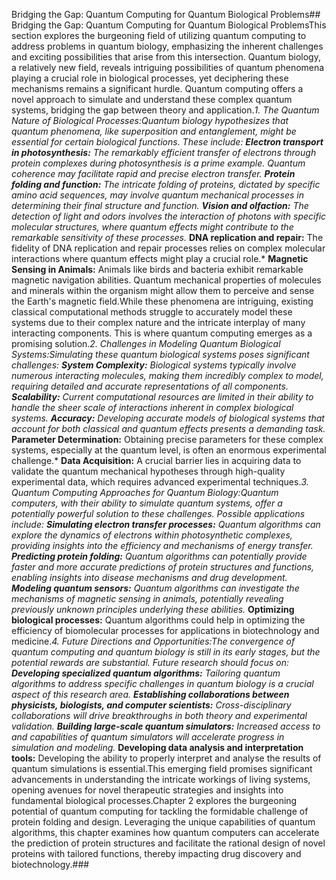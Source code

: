 Bridging the Gap: Quantum Computing for Quantum Biological Problems## Bridging the Gap: Quantum Computing for Quantum Biological ProblemsThis section explores the burgeoning field of utilizing quantum computing to address problems in quantum biology, emphasizing the inherent challenges and exciting possibilities that arise from this intersection.  Quantum biology, a relatively new field, reveals intriguing possibilities of quantum phenomena playing a crucial role in biological processes, yet deciphering these mechanisms remains a significant hurdle.  Quantum computing offers a novel approach to simulate and understand these complex quantum systems, bridging the gap between theory and application.**1.  The Quantum Nature of Biological Processes:**Quantum biology hypothesizes that quantum phenomena, like superposition and entanglement, might be essential for certain biological functions.  These include:* **Electron transport in photosynthesis:**  The remarkably efficient transfer of electrons through protein complexes during photosynthesis is a prime example. Quantum coherence may facilitate rapid and precise electron transfer.* **Protein folding and function:** The intricate folding of proteins, dictated by specific amino acid sequences, may involve quantum mechanical processes in determining their final structure and function.* **Vision and olfaction:** The detection of light and odors involves the interaction of photons with specific molecular structures, where quantum effects might contribute to the remarkable sensitivity of these processes.* **DNA replication and repair:**  The fidelity of DNA replication and repair processes relies on complex molecular interactions where quantum effects might play a crucial role.* **Magnetic Sensing in Animals:**  Animals like birds and bacteria exhibit remarkable magnetic navigation abilities.  Quantum mechanical properties of molecules and minerals within the organism might allow them to perceive and sense the Earth's magnetic field.While these phenomena are intriguing, existing classical computational methods struggle to accurately model these systems due to their complex nature and the intricate interplay of many interacting components.  This is where quantum computing emerges as a promising solution.**2.  Challenges in Modeling Quantum Biological Systems:**Simulating these quantum biological systems poses significant challenges:* **System Complexity:**  Biological systems typically involve numerous interacting molecules, making them incredibly complex to model, requiring detailed and accurate representations of all components.* **Scalability:**  Current computational resources are limited in their ability to handle the sheer scale of interactions inherent in complex biological systems.* **Accuracy:**  Developing accurate models of biological systems that account for both classical and quantum effects presents a demanding task.* **Parameter Determination:**  Obtaining precise parameters for these complex systems, especially at the quantum level, is often an enormous experimental challenge.* **Data Acquisition:**  A crucial barrier lies in acquiring data to validate the quantum mechanical hypotheses through high-quality experimental data, which requires advanced experimental techniques.**3.  Quantum Computing Approaches for Quantum Biology:**Quantum computers, with their ability to simulate quantum systems, offer a potentially powerful solution to these challenges.  Possible applications include:* **Simulating electron transfer processes:**  Quantum algorithms can explore the dynamics of electrons within photosynthetic complexes, providing insights into the efficiency and mechanisms of energy transfer.* **Predicting protein folding:**  Quantum algorithms can potentially provide faster and more accurate predictions of protein structures and functions, enabling insights into disease mechanisms and drug development.* **Modeling quantum sensors:**  Quantum algorithms can investigate the mechanisms of magnetic sensing in animals, potentially revealing previously unknown principles underlying these abilities.* **Optimizing biological processes:**  Quantum algorithms could help in optimizing the efficiency of biomolecular processes for applications in biotechnology and medicine.**4.  Future Directions and Opportunities:**The convergence of quantum computing and quantum biology is still in its early stages, but the potential rewards are substantial.  Future research should focus on:* **Developing specialized quantum algorithms:**  Tailoring quantum algorithms to address specific challenges in quantum biology is a crucial aspect of this research area.* **Establishing collaborations between physicists, biologists, and computer scientists:**  Cross-disciplinary collaborations will drive breakthroughs in both theory and experimental validation.* **Building large-scale quantum simulators:**  Increased access to and capabilities of quantum simulators will accelerate progress in simulation and modeling.* **Developing data analysis and interpretation tools:**  Developing the ability to properly interpret and analyse the results of quantum simulations is essential.This emerging field promises significant advancements in understanding the intricate workings of living systems, opening avenues for novel therapeutic strategies and insights into fundamental biological processes.Chapter 2 explores the burgeoning potential of quantum computing for tackling the formidable challenge of protein folding and design.  Leveraging the unique capabilities of quantum algorithms, this chapter examines how quantum computers can accelerate the prediction of protein structures and facilitate the rational design of novel proteins with tailored functions, thereby impacting drug discovery and biotechnology.###